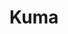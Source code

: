 ---
title: Kuma
description: Library mod allowing for enhanced key mappings
cover: ./kuma.png
priority: 860
loaders: ['Forge', 'Fabric', 'NeoForge']
category: Library
curseForgeSlug: kuma
curseForgeId: 1027078
---